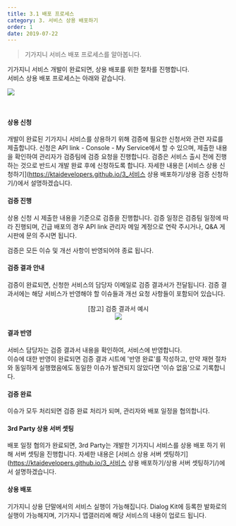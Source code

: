 ```yaml
---
title: 3.1 배포 프로세스
category: 3. 서비스 상용 배포하기
order: 1
date: 2019-07-22
---
```


> 기가지니 서비스 배포 프로세스를 알아봅니다.

기가지니 서비스 개발이 완료되면, 상용 배포를 위한 절차를 진행합니다.  
서비스 상용 배포 프로세스는 아래와 같습니다.

<img src = "https://user-images.githubusercontent.com/36177711/61756130-83b85800-adf5-11e9-9663-7a414967208d.png" style="margin-bottom:30px">

#### 상용 신청

개발이 완료된 기가지니 서비스를 상용하기 위해 검증에 필요한 신청서와 관련 자료를 제출합니다. 신청은 API link - Console - My Service에서 할 수 있으며, 제출한 내용을 확인하여 관리자가 검증팀에 검증 요청을 진행합니다. 검증은 서비스 출시 전에 진행하는 것으로 반드시 개발 완료 후에 신청하도록 합니다. 자세한 내용은 [서비스 상용 신청하기](https://ktaidevelopers.github.io/3_서비스 상용 배포하기/상용 검증 신청하기/)에서 설명하겠습니다.

#### 검증 진행

상용 신청 시 제출한 내용을 기준으로 검증을 진행합니다. 검증 일정은 검증팀 일정에 따라 진행되며, 긴급 배포의 경우 API link 관리자 메일 계정으로 연락 주시거나, Q&A 게시판에 문의 주시면 됩니다. 

검증은 모든 이슈 및 개선 사항이 반영되어야 종료 됩니다.    

#### 검증 결과 안내

검증이 완료되면, 신청한 서비스의 담당자 이메일로 검증 결과서가 전달됩니다. 검증 결과서에는 해당 서비스가 반영해야 할 이슈들과 개선 요청 사항들이 포함되어 있습니다. 

<div style="text-align:center">[참고] 검증 결과서 예시</div>

<center><img src = "https://user-images.githubusercontent.com/36177711/61607857-957dec00-ac8b-11e9-91f5-e89d426e350d.png"></center>

#### 결과 반영

서비스 담당자는 검증 결과서 내용을 확인하여, 서비스에 반영합니다.  
이슈에 대한 반영이 완료되면 검증 결과 시트에 '반영 완료'를 작성하고, 만약 재현 절차와 동일하게 실행했음에도 동일한 이슈가 발견되지 않았다면 '이슈 없음'으로 기록합니다.

#### 검증 완료

이슈가 모두 처리되면 검증 완료 처리가 되며, 관리자와 배포 일정을 협의합니다.

#### 3rd Party 상용 서버 셋팅

배포 일정 협의가 완료되면, 3rd Party는 개발한 기가지니 서비스를 상용 배포 하기 위해 서버 셋팅을 진행합니다. 자세한 내용은 [서비스 상용 서버 셋팅하기](https://ktaidevelopers.github.io/3_서비스 상용 배포하기/상용 서버 셋팅하기/)에서 설명하겠습니다. 

#### 상용 배포

기가지니 상용 단말에서의 서비스 실행이 가능해집니다. Dialog Kit에 등록한 발화로의 실행이 가능해지며, 기가지니 앱갤러리에 해당 서비스의 내용이 업로드 됩니다.  